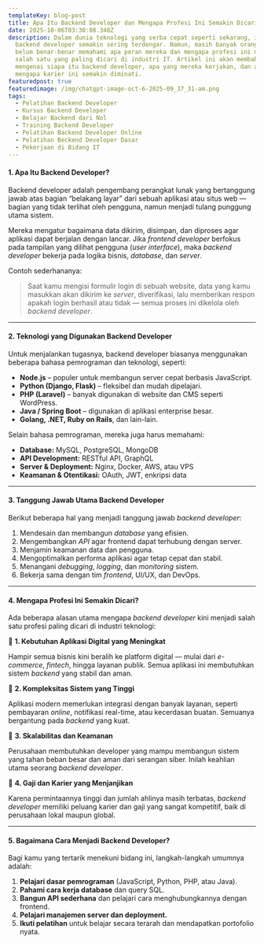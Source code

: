 ```yaml
---
templateKey: blog-post
title: Apa Itu Backend Developer dan Mengapa Profesi Ini Semakin Dicari?
date: 2025-10-06T03:30:08.348Z
description: Dalam dunia teknologi yang serba cepat seperti sekarang, istilah
  backend developer semakin sering terdengar. Namun, masih banyak orang yang
  belum benar-benar memahami apa peran mereka dan mengapa profesi ini menjadi
  salah satu yang paling dicari di industri IT. Artikel ini akan membahas tuntas
  mengenai siapa itu backend developer, apa yang mereka kerjakan, dan alasan
  mengapa karier ini semakin diminati.
featuredpost: true
featuredimage: /img/chatgpt-image-oct-6-2025-09_37_31-am.png
tags:
  - Pelatihan Backend Developer
  - Kursus Backend Developer
  - Belajar Backend dari Nol
  - Training Backend Developer
  - Pelatihan Backend Developer Online
  - Pelatihan Beckend Developer Dasar
  - Pekerjaan di Bidang IT
---
```

#### 1. Apa Itu Backend Developer?

Backend developer adalah pengembang perangkat lunak yang bertanggung jawab atas bagian “belakang layar” dari sebuah aplikasi atau situs web — bagian yang tidak terlihat oleh pengguna, namun menjadi tulang punggung utama sistem.

Mereka mengatur bagaimana data dikirim, disimpan, dan diproses agar aplikasi dapat berjalan dengan lancar. Jika *frontend developer* berfokus pada tampilan yang dilihat pengguna (*user interface*), maka *backend developer* bekerja pada logika bisnis, *database*, dan *server*.

Contoh sederhananya:

> Saat kamu mengisi formulir login di sebuah website, data yang kamu masukkan akan dikirim ke *server*, diverifikasi, lalu memberikan respon apakah login berhasil atau tidak — semua proses ini dikelola oleh *backend developer*.

- - -

#### 2. Teknologi yang Digunakan Backend Developer

Untuk menjalankan tugasnya, backend developer biasanya menggunakan beberapa bahasa pemrograman dan teknologi, seperti:

* **Node.js** – populer untuk membangun server cepat berbasis JavaScript.
* **Python (Django, Flask)** – fleksibel dan mudah dipelajari.
* **PHP (Laravel)** – banyak digunakan di website dan CMS seperti WordPress.
* **Java / Spring Boot** – digunakan di aplikasi enterprise besar.
* **Golang, .NET, Ruby on Rails**, dan lain-lain.

Selain bahasa pemrograman, mereka juga harus memahami:

* **Database:** MySQL, PostgreSQL, MongoDB
* **API Development:** RESTful API, GraphQL
* **Server & Deployment:** Nginx, Docker, AWS, atau VPS
* **Keamanan & Otentikasi:** OAuth, JWT, enkripsi data

- - -

#### 3. Tanggung Jawab Utama Backend Developer

Berikut beberapa hal yang menjadi tanggung jawab *backend developer*:

1. Mendesain dan membangun *database* yang efisien.
2. Mengembangkan *API* agar frontend dapat terhubung dengan server.
3. Menjamin keamanan data dan pengguna.
4. Mengoptimalkan performa aplikasi agar tetap cepat dan stabil.
5. Menangani *debugging*, *logging*, dan *monitoring* sistem.
6. Bekerja sama dengan tim *frontend*, UI/UX, dan DevOps.

- - -

#### 4. Mengapa Profesi Ini Semakin Dicari?

Ada beberapa alasan utama mengapa *backend developer* kini menjadi salah satu profesi paling dicari di industri teknologi:

🔹 **1. Kebutuhan Aplikasi Digital yang Meningkat**

Hampir semua bisnis kini beralih ke platform digital — mulai dari *e-commerce*, *fintech*, hingga layanan publik. Semua aplikasi ini membutuhkan sistem *backend* yang stabil dan aman.

🔹 **2. Kompleksitas Sistem yang Tinggi**

Aplikasi modern memerlukan integrasi dengan banyak layanan, seperti pembayaran *online*, notifikasi real-time, atau kecerdasan buatan. Semuanya bergantung pada *backend* yang kuat.

🔹 **3. Skalabilitas dan Keamanan**

Perusahaan membutuhkan developer yang mampu membangun sistem yang tahan beban besar dan aman dari serangan siber. Inilah keahlian utama seorang *backend developer*.

🔹 **4. Gaji dan Karier yang Menjanjikan**

Karena permintaannya tinggi dan jumlah ahlinya masih terbatas, *backend developer* memiliki peluang karier dan gaji yang sangat kompetitif, baik di perusahaan lokal maupun global.

- - -

#### 5. Bagaimana Cara Menjadi Backend Developer?

Bagi kamu yang tertarik menekuni bidang ini, langkah-langkah umumnya adalah:

1. **Pelajari dasar pemrograman** (JavaScript, Python, PHP, atau Java).
2. **Pahami cara kerja database** dan query SQL.
3. **Bangun API sederhana** dan pelajari cara menghubungkannya dengan frontend.
4. **Pelajari manajemen server dan deployment.**
5. **Ikuti pelatihan** untuk belajar secara terarah dan mendapatkan portofolio nyata.